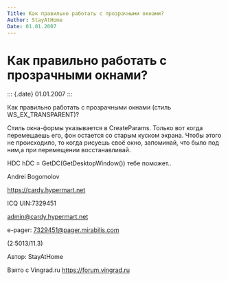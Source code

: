 ```yaml
---
Title: Как правильно работать с прозрачными окнами?
Author: StayAtHome
Date: 01.01.2007
---
```



Как правильно работать с прозрачными окнами?
============================================

::: {.date}
01.01.2007
:::

Как правильно работать с прозрачными окнами (стиль WS\_EX\_TRANSPARENT)?

Стиль окна-формы указывается в CreateParams. Только вот когда
перемещаешь его, фон остается со старым куском экрана. Чтобы этого не
происходило, то когда pисуешь своё окно, запоминай, что было под ним,а
пpи пеpемещении восстанавливай.

HDC hDC = GetDC(GetDesktopWindow()) тебе поможет..

Andrei Bogomolov

https://cardy.hypermart.net

ICQ UIN:7329451

admin@cardy.hypermart.net

e-pager: 7329451@pager.mirabilis.com

(2:5013/11.3)

Автор: StayAtHome

Взято с Vingrad.ru <https://forum.vingrad.ru>
